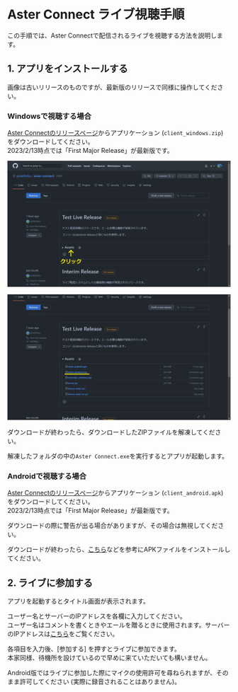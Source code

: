 # Aster Connect ライブ視聴手順

この手順では、Aster Connectで配信されるライブを視聴する方法を説明します。

## 1. アプリをインストールする

画像は古いリリースのものですが、最新版のリリースで同様に操作してください。

### Windowsで視聴する場合

[Aster Connectのリリースページ](https://github.com/potetiniku/aster-connect/releases)からアプリケーション (`client_windows.zip`) をダウンロードしてください。  
2023/2/13時点では「First Major Release」が最新版です。

![ダウンロードリンクの場所1](images/windows1.png)

![ダウンロードリンクの場所1](images/windows2.png)

ダウンロードが終わったら、ダウンロードしたZIPファイルを解凍してください。

解凍したフォルダの中の`Aster Connect.exe`を実行するとアプリが起動します。

### Androidで視聴する場合

[Aster Connectのリリースページ](https://github.com/potetiniku/aster-connect/releases)からアプリケーション (`client_android.apk`) をダウンロードしてください。  
2023/2/13時点では「First Major Release」が最新版です。

ダウンロードの際に警告が出る場合がありますが、その場合は無視してください。

ダウンロードが終わったら、[こちら](https://smartasw.com/archives/4011)などを参考にAPKファイルをインストールしてください。

## 2. ライブに参加する

アプリを起動するとタイトル画面が表示されます。

ユーザー名とサーバーのIPアドレスを各欄に入力してください。  
ユーザー名はコメントを書くときやエールを贈るときに使用されます。サーバーのIPアドレスは[こちら](https://gist.github.com/potetiniku/bf0d46237ea1c38c0ccb88775ab5c1f3)をご覧ください。

各項目を入力後、[参加する] を押すとライブに参加できます。  
本家同様、待機所を設けているので早めに来ていただいても構いません。

Android版ではライブに参加した際にマイクの使用許可を尋ねられますが、そのまま許可してください (実際に録音されることはありません)。